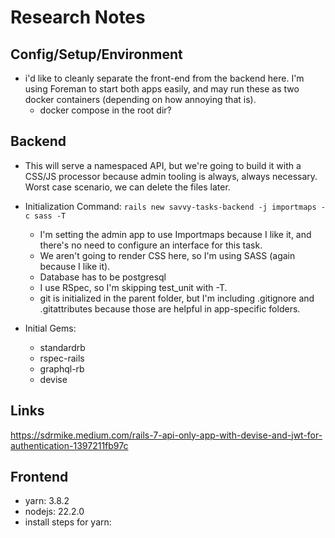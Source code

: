 # Research Notes

## Config/Setup/Environment

- i'd like to cleanly separate the front-end from the backend here. I'm using Foreman to start both apps easily, and may run these as two docker containers (depending on how annoying that is).
  - docker compose in the root dir?

## Backend

- This will serve a namespaced API, but we're going to build it with a CSS/JS processor because admin tooling is always, always necessary. Worst case scenario, we can delete the files later.
- Initialization Command: `rails new savvy-tasks-backend -j importmaps -c sass -T`

  - I'm setting the admin app to use Importmaps because I like it, and there's no need to configure an interface for this task.
  - We aren't going to render CSS here, so I'm using SASS (again because I like it).
  - Database has to be postgresql
  - I use RSpec, so I'm skipping test_unit with -T.
  - git is initialized in the parent folder, but I'm including .gitignore and .gitattributes because those are helpful in app-specific folders.

- Initial Gems:
  - standardrb
  - rspec-rails
  - graphql-rb
  - devise

## Links

<https://sdrmike.medium.com/rails-7-api-only-app-with-devise-and-jwt-for-authentication-1397211fb97c>

## Frontend

- yarn: 3.8.2
- nodejs: 22.2.0
- install steps for yarn:

```!ruby

```
